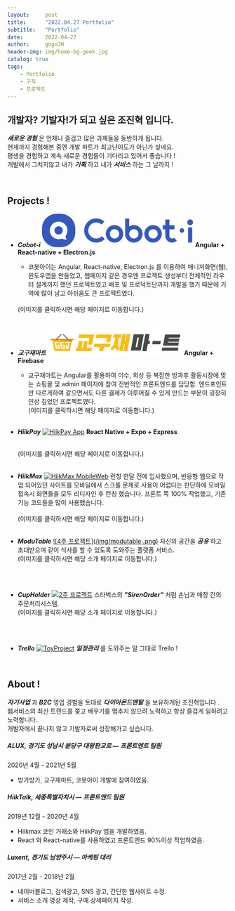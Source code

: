 ```yaml
---
layout:     post
title:      "2022.04.27 Portfolio"
subtitle:   "Portfolio"
date:       2022-04-27
author:     gogoJH
header-img: img/home-bg-geek.jpg
catalog: true
tags:
    - Portfolio
    - 구직
    - 프로젝트
---
```

## 개발자? 기발자!가 되고 싶은 조진혁 입니다.
***새로운 경험*** 은 언제나 즐겁고 많은 과제들을 동반하게 됩니다.<br>
현재까지 경험해본 중엔 개발 파트가 최고난이도가 아닌가 싶네요.<br> 
평생을 경험하고 계속 새로운 경험들이 기다리고 있어서 좋습니다 !<br>
개발에서 그치지않고 내가 ***기획*** 하고 내가 ***서비스*** 하는 그 날까지 !

<br>

## Projects !
*  ***Cobot-i***
	[![Cobot-i](/img/cobot.png)](https://cobot-i.com/explain)
	**Angular + React-native + Electron.js**
	- 코봇아이는 Angular, React-native, Electron.js 를 이용하여 매니저화면(웹), 윈도우앱을 만들었고, 웹페이지 같은 경우엔 프로젝트 생성부터 전체적인 라우터 설계까지 했던 프로젝트였고 배포 및 프로덕트단까지 개발을 했기 때문에 기억에 많이 남고 아쉬움도 큰 프로젝트였다.
	<br>
	(이미지를 클릭하시면 해당 페이지로 이동합니다.)
	<br><br>

*  ***교구재마트***
	[![교구재마트](/img/교구재마트.png)](https://ggj-mart.com/mall/default/home)
	**Angular + Firebase**
	- 교구재마트는 Angular를 활용하여 미수, 외상 등 복잡한 방과후 활동시장에 맞는 쇼핑몰 및 admin 페이지에 참여 전반적인 프론트엔드를 담당함.
	엔드포인트만 다르게하여 같으면서도 다른 결제가 이루어질 수 있게 만드는 부분이 굉장히 인상 깊었던 프로젝트였다.
		<br>
	(이미지를 클릭하시면 해당 페이지로 이동합니다.)
	<br><br>

*  ***HiikPay***
	[![HiikPay App](/img/hiikpay.png)](https://play.google.com/store/apps/details?id=com.bckhan.hiikpay&hl=in "HiikPay Click")
	**React Native + Expo + Express**
	
	<br>
	(이미지를 클릭하시면 해당 페이지로 이동합니다.)
	<br><br>
	
*  ***HiikMax***
	[![HiikMax MobileWeb ](/img/hiikmax.png)](https://hiikmax.com/trading/btchic "Hiikmax 프로젝트 Click!")
	런칭 한달 전에 입사했으며, 반응형 웹으로 작업 되어있던 사이트를 모바일에서
	스크롤 문제로 사용이 어렵다는 판단하에 모바일 접속시 화면들을 모두 리디자인
	후 런칭 했습니다. 프론트 쪽 100% 작업했고, 기존 기능 코드들을 많이 사용했습니다. 	
	<br>
	(이미지를 클릭하시면 해당 페이지로 이동합니다.)
	<br><br>
	
*  ***ModuTable***
	[![4주 프로젝트](/img/modutable .png)](https://gogojh.github.io/2019/06/25/4%EC%A3%BC-%ED%94%84%EB%A1%9C%EC%A0%9D%ED%8A%B8-%EC%86%8C%EA%B0%9C/ "4주 프로젝트 Click!")
	자신의 공간을 ***공유*** 하고 초대받으며 같이 식사를 할 수 있도록 
	도와주는 플랫폼 서비스.<br>
	(이미지를 클릭하시면 해당 소개 페이지로 이동합니다.)
	
	<br><br>
	
*  ***CupHolder***
	[![2주 프로젝트](/img/cupholder.png)](https://gogojh.github.io/2019/05/20/2%EC%A3%BC-%ED%94%84%EB%A1%9C%EC%A0%9D%ED%8A%B8-%EC%86%8C%EA%B0%9C/ "2주 프로젝트 Click!")
	스타벅스의 ***"SirenOrder"*** 처럼 손님과 매장 간의 주문처리시스템.<br>
	(이미지를 클릭하시면 해당 소개 페이지로 이동합니다.)
	
	<br><br>
	
*  ***Trello***
	[![ToyProject](/img/Trello.png)](https://gogojh.github.io/2019/11/25/Trello-%EC%86%8C%EA%B0%9C/ "Trello 프로젝트 Click!")
	***일정관리*** 를 도와주는 말 그대로 Trello !

<br>

## About !

***자기사업*** 과 ***B2C*** 영업 경험을 토대로 ***다이아몬드멘탈*** 을 보유하게된 조진혁입니다 .<br>
웹서비스의 최신 트렌드를 쫒고 배우기를 멈추지 않으려 노력하고
항상 즐겁게 일하려고 노력합니다.<br>
개발자에서 끝나지 않고 기발자로써 성장해가고 싶습니다. 

#####  ALUX, 경기도 성남시 분당구 대왕판교로 — 프론트엔트 팀원
2020년 4월 - 2021년 5월 

- 방가방가, 교구재마트, 코봇아이 개발에 참여하였음.

##### HiikTalk, 세종특별자치시 — 프론트엔드 팀원
2019년 12월 - 2020년 4월 

-	Hiikmax 코인 거래소와 HiikPay 앱을 개발하였음.
-	React 와 React-native를 사용하였고 프론트엔드 90%이상 작업하였음.

##### Luxent, 경기도 남양주시 — 마케팅 대리
2017년 2월 - 2018년 2월
-   네이버블로그, 검색광고, SNS 광고, 간단한 웹사이트 수정.
-   서비스 소개 영상 제작, 구매 상세페이지 작성.
    
<!--stackedit_data:
eyJoaXN0b3J5IjpbLTgzODM1OTQxNCwtMTU1Mzc5NTUyOSwtOT
I1MTE5OTUxLC0xODA5NDYzMzkzLDE4NjY5MTAyODRdfQ==
-->
